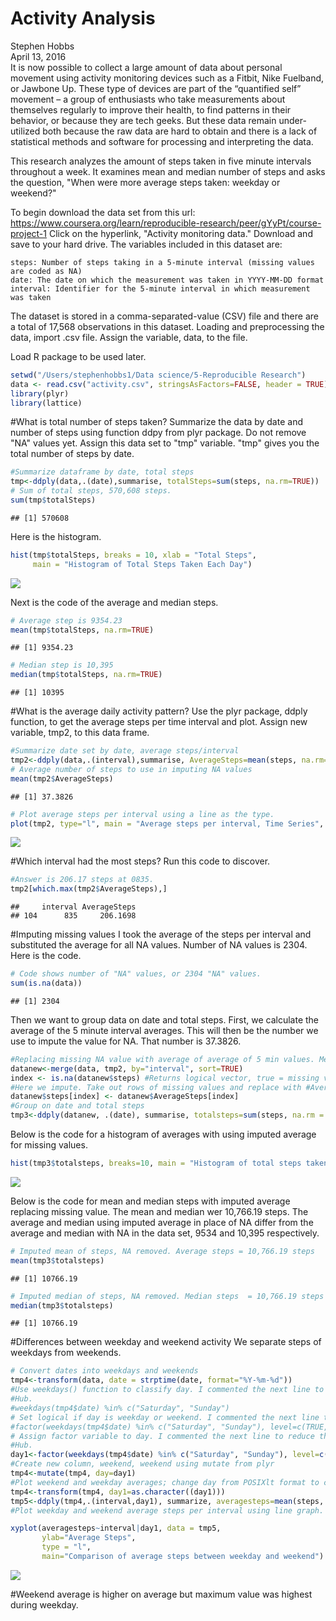 # Activity Analysis
Stephen Hobbs  
April 13, 2016  
It is now possible to collect a large amount of data about personal movement using activity monitoring devices such as a Fitbit, Nike Fuelband, or Jawbone Up. These type of devices are part of the “quantified self” movement – a group of enthusiasts who take measurements about themselves regularly to improve their health, to find patterns in their behavior, or because they are tech geeks. But these data remain under-utilized both because the raw data are hard to obtain and there is a lack of statistical methods and software for processing and interpreting the data.

This research analyzes the amount of steps taken in five minute intervals throughout a week. It examines mean and median number of steps and asks the question, "When were more average steps taken: weekday or weekend?"

To begin download the data set from this url: https://www.coursera.org/learn/reproducible-research/peer/gYyPt/course-project-1
Click on the hyperlink, "Activity monitoring data."
Download and save to your hard drive. 
The variables included in this dataset are:

    steps: Number of steps taking in a 5-minute interval (missing values are coded as NA)
    date: The date on which the measurement was taken in YYYY-MM-DD format
    interval: Identifier for the 5-minute interval in which measurement was taken

The dataset is stored in a comma-separated-value (CSV) file and there are a total of 17,568 observations in this dataset.
Loading and preprocessing the data, import .csv file. Assign the variable, data, to the file.

Load R package to be used later.

```r
setwd("/Users/stephenhobbs1/Data science/5-Reproducible Research")
data <- read.csv("activity.csv", stringsAsFactors=FALSE, header = TRUE)
library(plyr)
library(lattice)
```
#What is total number of steps taken?
Summarize the data by date and number of steps using function ddpy from plyr package. Do not remove "NA" values yet.
Assign this data set to "tmp" variable. "tmp" gives you the total number of steps by date.

```r
#Summarize dataframe by date, total steps
tmp<-ddply(data,.(date),summarise, totalSteps=sum(steps, na.rm=TRUE)) 
# Sum of total steps, 570,608 steps.
sum(tmp$totalSteps) 
```

```
## [1] 570608
```
Here is the histogram.

```r
hist(tmp$totalSteps, breaks = 10, xlab = "Total Steps",
     main = "Histogram of Total Steps Taken Each Day")
```

![](Activty_files/figure-html/histogram-1.png)<!-- -->

Next is the code of the average and median steps. 

```r
# Average step is 9354.23
mean(tmp$totalSteps, na.rm=TRUE) 
```

```
## [1] 9354.23
```

```r
# Median step is 10,395
median(tmp$totalSteps, na.rm=TRUE) 
```

```
## [1] 10395
```

#What is the average daily activity pattern?
Use the plyr package, ddply function, to get the average steps per time interval and plot. Assign new variable, tmp2, to this data frame.


```r
#Summarize date set by date, average steps/interval
tmp2<-ddply(data,.(interval),summarise, AverageSteps=mean(steps, na.rm=TRUE)) 
# Average number of steps to use in imputing NA values
mean(tmp2$AverageSteps) 
```

```
## [1] 37.3826
```

```r
# Plot average steps per interval using a line as the type. 
plot(tmp2, type="l", main = "Average steps per interval, Time Series", ylab="Average Steps", xlab="Interval, minute units")
```

![](Activty_files/figure-html/unnamed-chunk-4-1.png)<!-- -->
 
#Which interval had the most steps? Run this code to discover.

```r
#Answer is 206.17 steps at 0835.
tmp2[which.max(tmp2$AverageSteps),]
```

```
##     interval AverageSteps
## 104      835     206.1698
```

#Imputing missing values
I took the average of the steps per interval and substituted the average for all NA values.
Number of NA values is 2304. Here is the code.

```r
# Code shows number of "NA" values, or 2304 "NA" values.
sum(is.na(data)) 
```

```
## [1] 2304
```

Then we want to group data on date and total steps. First, we calculate the average of the 5 minute interval averages. This will then be the number we use to impute the value for NA. That number is 37.3826.

```r
#Replacing missing NA value with average of average of 5 min values. Merge original data set with tmp2, which shows average.
datanew<-merge(data, tmp2, by="interval", sort=TRUE) 
index <- is.na(datanew$steps) #Returns logical vector, true = missing value
#Here we impute. Take out rows of missing values and replace with #AverageSteps where there was NA, missing value
datanew$steps[index] <- datanew$AverageSteps[index] 
#Group on date and total steps
tmp3<-ddply(datanew, .(date), summarise, totalsteps=sum(steps, na.rm = TRUE)) 
```

Below is the code for a histogram of averages with using imputed average for missing values.

```r
hist(tmp3$totalsteps, breaks=10, main = "Histogram of total steps taken each day, Impute NA", xlab="Total Steps") #Histogram with imputed missing values
```

![](Activty_files/figure-html/unnamed-chunk-8-1.png)<!-- -->

Below is the code for mean and median steps with imputed average replacing missing value. The mean and median wer 10,766.19 steps. The average and median using imputed average in place of NA differ from the average and median with NA in the data set, 9534 and 10,395 respectively.

```r
# Imputed mean of steps, NA removed. Average steps = 10,766.19 steps
mean(tmp3$totalsteps) 
```

```
## [1] 10766.19
```

```r
# Imputed median of steps, NA removed. Median steps  = 10,766.19 steps
median(tmp3$totalsteps)
```

```
## [1] 10766.19
```

#Differences between weekday and weekend activity
We separate steps of weekdays from weekends. 

```r
# Convert dates into weekdays and weekends
tmp4<-transform(data, date = strptime(date, format="%Y-%m-%d"))
#Use weekdays() function to classify day. I commented the next line to reduce the file size; it was too big for Git 
#Hub.
#weekdays(tmp4$date) %in% c("Saturday", "Sunday") 
# Set logical if day is weekday or weekend. I commented the next line to reduce the file size; it was too big for #Git Hub.
#factor(weekdays(tmp4$date) %in% c("Saturday", "Sunday"), level=c(TRUE, FALSE), labels=c("weekend", "weekday"))
# Assign factor variable to day. I commented the next line to reduce the file size; it was too big for Git
#Hub.
day1<-factor(weekdays(tmp4$date) %in% c("Saturday", "Sunday"), level=c(TRUE, FALSE), labels=c("weekend", "weekday"))
#Create new column, weekend, weekend using mutate from plyr
tmp4<-mutate(tmp4, day=day1)
#Plot weekend and weekday averages; change day from POSIXlt format to character format because #ddply does not work on posixlt; it only works on charactoer & number vector.
tmp4<-transform(tmp4, day1=as.character((day1)))  
tmp5<-ddply(tmp4,.(interval,day1), summarize, averagesteps=mean(steps, na.rm = TRUE))
#Plot weekday and weekend average steps per interval using line graph.

xyplot(averagesteps~interval|day1, data = tmp5, 
       ylab="Average Steps", 
       type = "l",
       main="Comparison of average steps between weekday and weekend")
```

![](Activty_files/figure-html/unnamed-chunk-10-1.png)<!-- -->

#Weekend average is higher on average but maximum value was highest during weekday.
